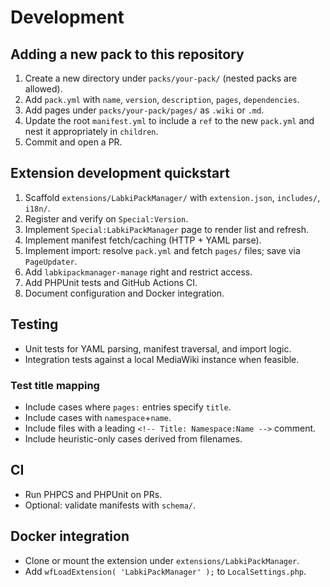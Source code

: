 ﻿# Development

## Adding a new pack to this repository
1. Create a new directory under `packs/your-pack/` (nested packs are allowed).
2. Add `pack.yml` with `name`, `version`, `description`, `pages`, `dependencies`.
3. Add pages under `packs/your-pack/pages/` as `.wiki` or `.md`.
4. Update the root `manifest.yml` to include a `ref` to the new `pack.yml` and nest it appropriately in `children`.
5. Commit and open a PR.

## Extension development quickstart
1. Scaffold `extensions/LabkiPackManager/` with `extension.json`, `includes/`, `i18n/`.
2. Register and verify on `Special:Version`.
3. Implement `Special:LabkiPackManager` page to render list and refresh.
4. Implement manifest fetch/caching (HTTP + YAML parse).
5. Implement import: resolve `pack.yml` and fetch `pages/` files; save via `PageUpdater`.
6. Add `labkipackmanager-manage` right and restrict access.
7. Add PHPUnit tests and GitHub Actions CI.
8. Document configuration and Docker integration.

## Testing
- Unit tests for YAML parsing, manifest traversal, and import logic.
- Integration tests against a local MediaWiki instance when feasible.

### Test title mapping
- Include cases where `pages:` entries specify `title`.
- Include cases with `namespace`+`name`.
- Include files with a leading `<!-- Title: Namespace:Name -->` comment.
- Include heuristic-only cases derived from filenames.

## CI
- Run PHPCS and PHPUnit on PRs.
- Optional: validate manifests with `schema/`.

## Docker integration
- Clone or mount the extension under `extensions/LabkiPackManager`.
- Add `wfLoadExtension( 'LabkiPackManager' );` to `LocalSettings.php`.
